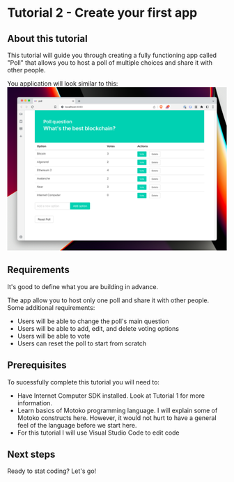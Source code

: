 # Tutorial 2 - Create your first app

## About this tutorial

This tutorial will guide you through creating a fully functioning app called "Poll" that allows you to host a poll of multiple choices and share it with other people.

You application will look similar to this:
![picture 1](__attachments/Screenshot%202022-12-08%20at%2008.43.30@2x.png)  

## Requirements
It's good to define what you are building in advance.

The app allow you to host only one poll and share it with other people. Some additional requirements:
- Users will be able to change the poll's main question 
- Users will be able to add, edit, and delete voting options
- Users will be able to vote
- Users can reset the poll to start from scratch

## Prerequisites
To sucessfully complete this tutorial you will need to:
- Have Internet Computer SDK installed. Look at Tutorial 1 for more information.
- Learn basics of Motoko programming language. I will explain some of Motoko constructs here. However, it would not hurt to have a general feel of the language before we start here.
- For this tutorial I will use Visual Studio Code to edit code


## Next steps
Ready to stat coding? Let's go!